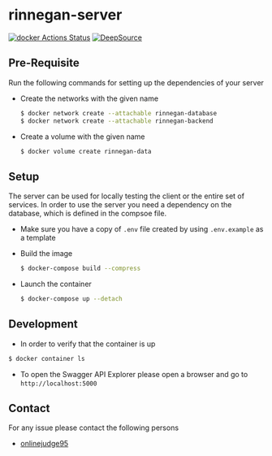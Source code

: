 # rinnegan-server

[![docker Actions Status](https://github.com/court-room/rinnegan-flask/workflows/docker/badge.svg)](https://github.com/court-room/rinnegan-flask/actions)
[![DeepSource](https://static.deepsource.io/deepsource-badge-light-mini.svg)](https://deepsource.io/gh/court-room/rinnegan-flask/?ref=repository-badge)

## Pre-Requisite

Run the following commands for setting up the dependencies of your server

- Create the networks with the given name

  ```bash
  $ docker network create --attachable rinnegan-database
  $ docker network create --attachable rinnegan-backend
  ```

- Create a volume with the given name

  ```bash
  $ docker volume create rinnegan-data
  ```

## Setup

The server can be used for locally testing the client or the entire set of services.
In order to use the server you need a dependency on the database, which is defined in the compsoe file.

- Make sure you have a copy of `.env` file created by using `.env.example` as a template

- Build the image

  ```bash
  $ docker-compose build --compress
  ```

- Launch the container

  ```bash
  $ docker-compose up --detach
  ```

## Development

- In order to verify that the container is up

```bash
$ docker container ls
```

- To open the Swagger API Explorer please open a browser and go to `http://localhost:5000`

## Contact

For any issue please contact the following persons

- [onlinejudge95](https://github.com/onlinejudge95)
